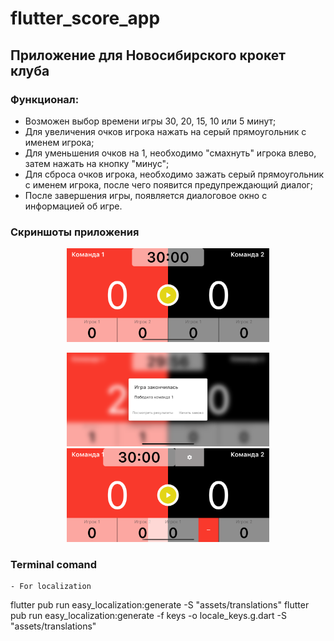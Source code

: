 # flutter_score_app

## Приложение для Новосибирского крокет клуба

### Функционал:
- Возможен выбор времени игры 30, 20, 15, 10 или 5 минут;
- Для увеличения очков игрока нажать на серый прямоугольник с именем игрока;
- Для уменьшения очков на 1, необходимо "смахнуть" игрока влево, затем нажать на кнопку "минус";
- Для сброса очков игрока, необходимо зажать серый прямоугольник с именем игрока, после чего появится предупреждающий диалог;
- После завершения игры, появляется диалоговое окно с информацией об игре.

### Скриншоты приложения

<p align="center">
<img src="./docs/assets/main_screen.png" height="150" />
</p>

<div class="column" align="center">
  <img src="./docs/assets/end_game.png" height="150" />
  <img src="./docs/assets/main_screen_actions.png" height="150" />
</div>

### Terminal comand
    - For localization
flutter pub run easy_localization:generate -S "assets/translations"
flutter pub run easy_localization:generate -f keys -o locale_keys.g.dart -S "assets/translations"
